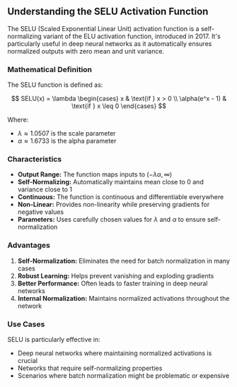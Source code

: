 ## Understanding the SELU Activation Function

The SELU (Scaled Exponential Linear Unit) activation function is a self-normalizing variant of the ELU activation function, introduced in 2017. It's particularly useful in deep neural networks as it automatically ensures normalized outputs with zero mean and unit variance.

### Mathematical Definition

The SELU function is defined as:

$$
SELU(x) = \lambda \begin{cases} 
x & \text{if } x > 0 \\
\alpha(e^x - 1) & \text{if } x \leq 0
\end{cases}
$$

Where:
- $\lambda \approx 1.0507$ is the scale parameter
- $\alpha \approx 1.6733$ is the alpha parameter

### Characteristics

- **Output Range:** The function maps inputs to $(-\lambda\alpha, \infty)$
- **Self-Normalizing:** Automatically maintains mean close to 0 and variance close to 1
- **Continuous:** The function is continuous and differentiable everywhere
- **Non-Linear:** Provides non-linearity while preserving gradients for negative values
- **Parameters:** Uses carefully chosen values for $\lambda$ and $\alpha$ to ensure self-normalization

### Advantages

1. **Self-Normalization:** Eliminates the need for batch normalization in many cases
2. **Robust Learning:** Helps prevent vanishing and exploding gradients
3. **Better Performance:** Often leads to faster training in deep neural networks
4. **Internal Normalization:** Maintains normalized activations throughout the network

### Use Cases

SELU is particularly effective in:
- Deep neural networks where maintaining normalized activations is crucial
- Networks that require self-normalizing properties
- Scenarios where batch normalization might be problematic or expensive
